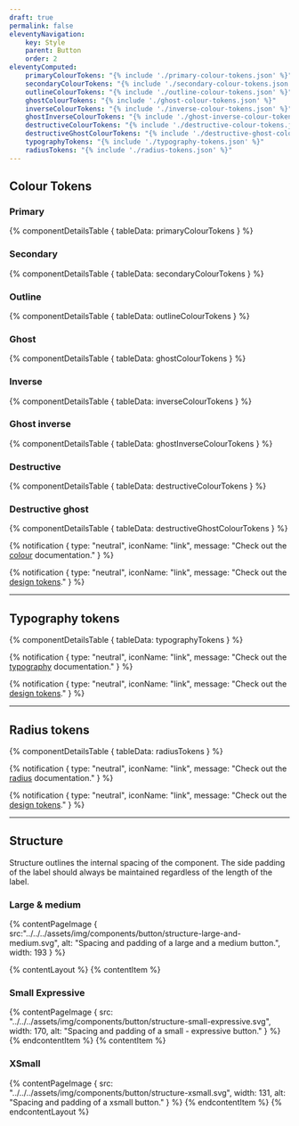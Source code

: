 ```yaml
---
draft: true
permalink: false
eleventyNavigation:
    key: Style
    parent: Button
    order: 2
eleventyComputed:
    primaryColourTokens: "{% include './primary-colour-tokens.json' %}"
    secondaryColourTokens: "{% include './secondary-colour-tokens.json' %}"
    outlineColourTokens: "{% include './outline-colour-tokens.json' %}"
    ghostColourTokens: "{% include './ghost-colour-tokens.json' %}"
    inverseColourTokens: "{% include './inverse-colour-tokens.json' %}"
    ghostInverseColourTokens: "{% include './ghost-inverse-colour-tokens.json' %}"
    destructiveColourTokens: "{% include './destructive-colour-tokens.json' %}"
    destructiveGhostColourTokens: "{% include './destructive-ghost-colour-tokens.json' %}"
    typographyTokens: "{% include './typography-tokens.json' %}"
    radiusTokens: "{% include './radius-tokens.json' %}"
---
```


## Colour Tokens

### Primary

{% componentDetailsTable {
  tableData: primaryColourTokens
} %}

### Secondary

{% componentDetailsTable {
  tableData: secondaryColourTokens
} %}

### Outline

{% componentDetailsTable {
  tableData: outlineColourTokens
} %}

### Ghost

{% componentDetailsTable {
  tableData: ghostColourTokens
} %}


### Inverse

{% componentDetailsTable {
  tableData: inverseColourTokens
} %}

### Ghost inverse

{% componentDetailsTable {
  tableData: ghostInverseColourTokens
} %}

### Destructive

{% componentDetailsTable {
  tableData: destructiveColourTokens
} %}

### Destructive ghost

{% componentDetailsTable {
  tableData: destructiveGhostColourTokens
} %}

{% notification {
  type: "neutral",
  iconName: "link",
  message: "Check out the [colour](/foundations/colour/overview) documentation."
} %}

{% notification {
  type: "neutral",
  iconName: "link",
  message: "Check out the [design tokens](/foundations/design-tokens/overview)."
} %}

---

## Typography tokens

{% componentDetailsTable {
  tableData: typographyTokens
} %}

{% notification {
  type: "neutral",
  iconName: "link",
  message: "Check out the [typography](/foundations/typography/overview) documentation."
} %}

{% notification {
  type: "neutral",
  iconName: "link",
  message: "Check out the [design tokens](/foundations/design-tokens/overview)."
} %}

---

## Radius tokens

{% componentDetailsTable {
  tableData: radiusTokens
} %}

{% notification {
  type: "neutral",
  iconName: "link",
  message: "Check out the [radius](/foundations/radius/overview) documentation."
} %}

{% notification {
  type: "neutral",
  iconName: "link",
  message: "Check out the [design tokens](/foundations/design-tokens/overview)."
} %}

---

## Structure

Structure outlines the internal spacing of the component.
The side padding of the label should always be maintained regardless of the length of the label.

### Large & medium

{% contentPageImage {
    src:"../../../assets/img/components/button/structure-large-and-medium.svg",
    alt: "Spacing and padding of a large and a medium button.",
    width: 193
} %}

{% contentLayout %}
  {% contentItem %}
    <h3>Small Expressive</h3>
    {% contentPageImage {
      src: "../../../assets/img/components/button/structure-small-expressive.svg",
      width: 170,
      alt: "Spacing and padding of a small - expressive button."
    } %}
  {% endcontentItem %}
  {% contentItem %}
    <h3>XSmall</h3>
    {% contentPageImage {
      src: "../../../assets/img/components/button/structure-xsmall.svg",
      width: 131,
      alt: "Spacing and padding of a xsmall button."
    } %}
  {% endcontentItem %}
{% endcontentLayout %}
